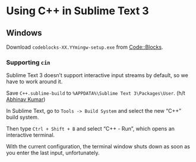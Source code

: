 Using C++ in Sublime Text 3
===========================

Windows
-------
Download `codeblocks-XX.YYmingw-setup.exe` from [Code::Blocks][].

### Supporting `cin` ###

Sublime Text 3 doesn’t support interactive input streams by default, so we have to work around it.

Save `C++.sublime-build` to `%APPDATA%\Sublime Text 3\Packages\User`. (h/t [Abhinav Kumar][])

In Sublime Text, go to `Tools -> Build System` and select the new “C++” build system.

Then type `Ctrl + Shift + B` and select “C++ - Run”, which opens an interactive terminal.

With the current configuration, the terminal window shuts down as soon as you enter the last input, unfortunately.


[code::blocks]: http://www.codeblocks.org/downloads/binaries
[abhinav kumar]: https://www.quora.com/Is-there-a-way-to-compile-and-run-C++-in-Sublime-Text?share=1
